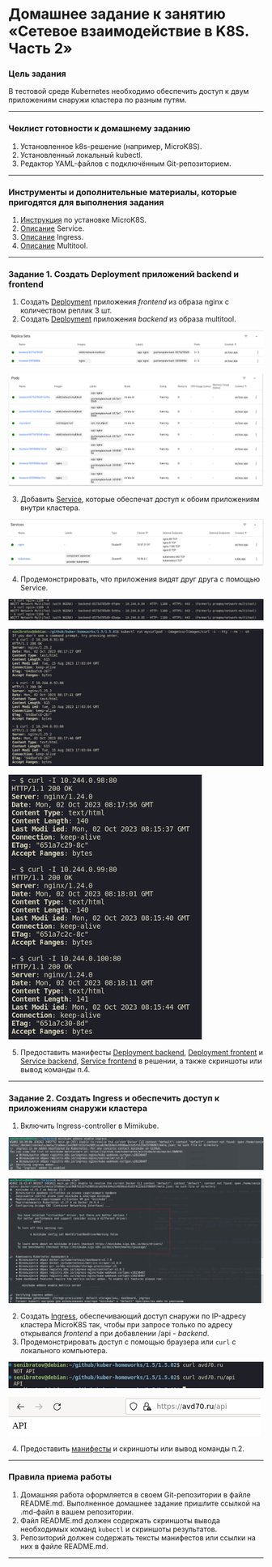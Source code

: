 # Домашнее задание к занятию «Сетевое взаимодействие в K8S. Часть 2»

### Цель задания

В тестовой среде Kubernetes необходимо обеспечить доступ к двум приложениям снаружи кластера по разным путям.

---

### Чеклист готовности к домашнему заданию

1. Установленное k8s-решение (например, MicroK8S).
2. Установленный локальный kubectl.
3. Редактор YAML-файлов с подключённым Git-репозиторием.

---

### Инструменты и дополнительные материалы, которые пригодятся для выполнения задания

1. [Инструкция](https://microk8s.io/docs/getting-started) по установке MicroK8S.
2. [Описание](https://kubernetes.io/docs/concepts/services-networking/service/) Service.
3. [Описание](https://kubernetes.io/docs/concepts/services-networking/ingress/) Ingress.
4. [Описание](https://github.com/wbitt/Network-MultiTool) Multitool.

---

### Задание 1. Создать Deployment приложений backend и frontend

1. Создать [Deployment](./1.5.01/deployment_front.yaml) приложения _frontend_ из образа nginx с количеством реплик 3 шт.
2. Создать [Deployment](./1.5.01/deployment_back.yaml) приложения _backend_ из образа multitool.

![Alt text](image.png)

![Alt text](image-1.png)

3. Добавить [Service](./1.5.01/service.yaml), которые обеспечат доступ к обоим приложениям внутри кластера.

![Alt text](image-2.png)

4. Продемонстрировать, что приложения видят друг друга с помощью Service.

![Alt text](image-3.png)

![Alt text](image-4.png)

![Alt text](image-5.png)

5. Предоставить манифесты [Deployment backend](./1.5.01/deployment_back.yaml), [Deployment frontent](./1.5.01/deployment_front.yaml) и [Service backend](./1.5.01/service.yaml), [Service frontend](./1.5.01/service1180.yaml) в решении, а также скриншоты или вывод команды п.4.

---

### Задание 2. Создать Ingress и обеспечить доступ к приложениям снаружи кластера

1. Включить Ingress-controller в Mimikube.

![Alt text](image-7.png)

![Alt text](image-8.png)

2. Создать [Ingress](./1.5.02/ingress.yaml), обеспечивающий доступ снаружи по IP-адресу кластера MicroK8S так, чтобы при запросе только по адресу открывался _frontend_ а при добавлении /api - _backend_.
3. Продемонстрировать доступ с помощью браузера или `curl` с локального компьютера.

![Alt text](image-6.png)

![Alt text](image-9.png)

4. Предоставить [манифесты](./1.5.02/) и скриншоты или вывод команды п.2.

---

### Правила приема работы

1. Домашняя работа оформляется в своем Git-репозитории в файле README.md. Выполненное домашнее задание пришлите ссылкой на .md-файл в вашем репозитории.
2. Файл README.md должен содержать скриншоты вывода необходимых команд `kubectl` и скриншоты результатов.
3. Репозиторий должен содержать тексты манифестов или ссылки на них в файле README.md.

---
